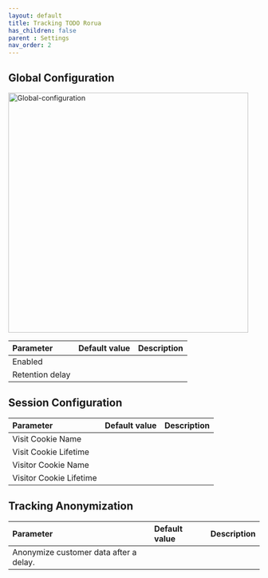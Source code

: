 ```yaml
---
layout: default
title: Tracking TODO Rorua
has_children: false
parent : Settings
nav_order: 2
---
```



## Global Configuration

<img width="481" alt="Global-configuration" src="https://user-images.githubusercontent.com/98949123/155968561-e3632adf-34b2-4f63-a173-47970dd31fb2.PNG">

| Parameter    | Default value | Description |
|:-------------|:------|:------|
|Enabled|||
|Retention delay|||


## Session Configuration

| Parameter    | Default value | Description |
|:-------------|:------|:------|
|Visit Cookie Name	|||
|Visit Cookie Lifetime	|||
|Visitor Cookie Name	|||
|Visitor Cookie Lifetime	|||

## Tracking Anonymization

| Parameter    | Default value | Description |
|:-------------|:------|:------|
|Anonymize customer data after a delay.|||
